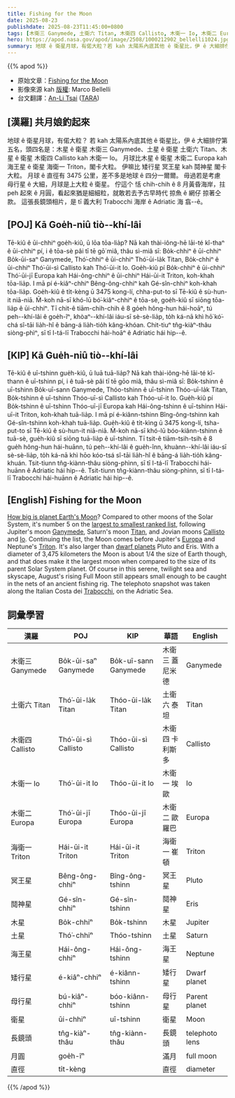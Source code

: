 ```yaml
---
title: Fishing for the Moon
date: 2025-08-23
publishdate: 2025-08-23T11:45:00+0800
tags: [木衛三 Ganymede, 土衛六 Titan, 木衛四 Callisto, 木衛一 Io, 木衛二 Europa, 海衛一 Triton, 冥王星, 木星, 土星, 海王星, 鬩神星, 矮行星, 母行星, 衛星, 長鏡頭, 月圓, 直徑]
hero: https://apod.nasa.gov/apod/image/2508/1000212902_bellelli1024.jpg
summary: 地球 ê 衛星月球，有偌大粒？若 kah 太陽系內底其他 ê 衛星比，伊 ê 大細排佇第五名。
---
```


{{% apod %}}

- 原始文章：[Fishing for the Moon](https://apod.nasa.gov/apod/ap250823.html)
- 影像來源 kah [版權][Copyright]: Marco Bellelli
- 台文翻譯：[An-Li Tsai][An-Li Tsai] ([TARA][TARA])


## [漢羅] 共月娘釣起來
地球 ê 衛星月球，有偌大粒？
若 kah 太陽系內底其他 ê 衛星比，伊 ê 大細排佇第五名，頭四名是：木星 ê 衛星 木衛三 Ganymede、土星 ê 衛星 土衛六 Titan、木星 ê 衛星 木衛四 Callisto kah 木衛一 Io。
月球比木星 ê 衛星 木衛二 Europa kah 海王星 ê 衛星 海衛一 Triton，閣卡大粒。
伊嘛比 矮行星 冥王星 kah 鬩神星 閣卡大粒。
月球 ê 直徑有 3475 公里，差不多是地球 ê 四分一爾爾。
毋過若是考慮 母行星 ê 大細，月球是上大粒 ê 衛星。
佇這个 恬 chih-chih ê 8 月黃昏海岸，拄 peh 起來 ê 月圓，看起來猶是細細粒，就敢若去予古早時代 掠魚 ê 網仔 掠著仝款。
這張長鏡頭相片，是 tī 義大利 Trabocchi 海岸 ê Adriatic 海 翕--ê。

<!--
## [英文] Fishing for the Moon
How big is planet Earth's Moon?
Compared to other moons of the Solar System, it's number 5 on the largest to smallest ranked list, following Jupiter's moon Ganymede, Saturn's moon Titan, and Jovian moons Callisto and Io.
Continuing the list, the Moon comes before Jupiter's Europa and Neptune's Triton.
It's also larger than dwarf planets Pluto and Eris.
With a diameter of 3,475 kilometers the Moon is about 1/4 the size of Earth though, and that does make it the largest moon when compared to the size of its parent Solar System planet.
Of course in this serene, twilight sea and skyscape, August's rising Full Moon still appears small enough to be caught in the nets of an ancient fishing rig.
The telephoto snapshot was taken along the Italian Costa dei Trabocchi, on the Adriatic Sea.

## [中文] 釣月
地球的衛星月亮有多大？
與太陽係其他衛星相比，按大小排序，月亮位居第五，僅次於木星的衛星木衛三、土星的衛星土衛六以及木星的衛星木衛四和木衛一。
月亮的體積也超過了木星的衛星木衛二和海王星的衛星海衛一。
它也比矮行星冥王星和鬩神星還要大。
月亮的直徑為3475公里，約為地球的四分之一，與其母星太陽系行星相比，這確實使它成為最大的衛星。
當然，在這片寧靜的暮色海天景色中，八月冉冉升起的滿月仍然顯得小得像被古代漁網捕獲一樣。
這張遠攝快照是在亞得里亞海的意大利特拉博奇海岸拍攝的。

-->

## [POJ] Kā Goe̍h-niû tiò--khí-lâi
Tē-kiû ê ūi-chhiⁿ goe̍h-kiû, ū lōa tōa-lia̍p?
Nā kah thài-iông-hē lāi-té kî-thaⁿ ê ūi-chhiⁿ pí, i ê tōa-sè pâi tī tē gō͘ miâ, thâu sì-miâ sī: Bo̍k-chhiⁿ ê ūi-chhiⁿ Bo̍k-ūi-saⁿ Ganymede, Thó͘-chhiⁿ ê ūi-chhiⁿ Thó͘-ūi-la̍k Titan, Bo̍k-chhiⁿ ê ūi-chhiⁿ Thó͘-ūi-sì Callisto kah Thó͘-ūi-it Io.
Goe̍h-kiû pí Bo̍k-chhiⁿ ê ūi-chhiⁿ Thó͘-ūi-jī Europa kah Hái-ông-chhiⁿ ê ūi-chhiⁿ Hái-ūi-it Triton, koh-khah tōa-lia̍p.
I mā pí é-kiâⁿ-chhiⁿ Bêng-ông-chhiⁿ kah Gé-sîn-chhiⁿ koh-khah tōa-lia̍p.
Goe̍h-kiû ê ti̍t-kèng ū 3475 kong-lí, chha-put-to sī Tē-kiû ê sù-hun-it niā-niā.
M̄-koh nā-sī khó-lū bó͘-kiâⁿ-chhiⁿ ê tōa-sè, goe̍h-kiû sī siōng tōa-lia̍p ê ūi-chhiⁿ.
Tī chit-ê tiām-chih-chih ê 8 go̍eh hông-hun hái-hoāⁿ, tú peh--khí-lâi ê goe̍h-îⁿ, khòaⁿ--khí-lâi iáu-sī sè-sè-lia̍p, to̍h ká-nā khì hō͘ kó͘-chá sî-tāi lia̍h-hî ê bāng-á lia̍h-tio̍h kâng-khóan.
Chit-tiuⁿ tn̂g-kiàⁿ-thâu siòng-phìⁿ, sī tī I-tá-lī Trabocchi hái-hoāⁿ ê Adriatic hái hip--ê.

## [KIP] Kā Gue̍h-niû tiò--khí-lâi
Tē-kiû ê uī-tshinn gue̍h-kiû, ū luā tuā-lia̍p?
Nā kah thài-iông-hē lāi-té kî-thann ê uī-tshinn pí, i ê tuā-sè pâi tī tē gōo miâ, thâu sì-miâ sī: Bo̍k-tshinn ê uī-tshinn Bo̍k-uī-sann Ganymede, Thóo-tshinn ê uī-tshinn Thóo-uī-la̍k Titan, Bo̍k-tshinn ê uī-tshinn Thóo-uī-sì Callisto kah Thóo-uī-it Io.
Gue̍h-kiû pí Bo̍k-tshinn ê uī-tshinn Thóo-uī-jī Europa kah Hái-ông-tshinn ê uī-tshinn Hái-uī-it Triton, koh-khah tuā-lia̍p.
I mā pí é-kiânn-tshinn Bîng-ông-tshinn kah Gé-sîn-tshinn koh-khah tuā-lia̍p.
Gue̍h-kiû ê ti̍t-kìng ū 3475 kong-lí, tsha-put-to sī Tē-kiû ê sù-hun-it niā-niā.
M̄-koh nā-sī khó-lū bóo-kiânn-tshinn ê tuā-sè, gue̍h-kiû sī siōng tuā-lia̍p ê uī-tshinn.
Tī tsit-ê tiām-tsih-tsih ê 8 gue̍h hông-hun hái-huānn, tú peh--khí-lâi ê gue̍h-înn, khuànn--khí-lâi iáu-sī sè-sè-lia̍p, to̍h ká-nā khì hōo kóo-tsá sî-tāi lia̍h-hî ê bāng-á lia̍h-tio̍h kâng-khuán.
Tsit-tiunn tn̂g-kiànn-thâu siòng-phìnn, sī tī I-tá-lī Trabocchi hái-huānn ê Adriatic hái hip--ê.
Tsit-tiunn tn̂g-kiànn-thâu siòng-phìnn, sī tī I-tá-lī Trabocchi hái-huānn ê Adriatic hái hip--ê.

## [English] Fishing for the Moon

[How big is planet Earth's Moon][How_big_is_planet_Earth_s_Moon]?
Compared to other moons of the Solar System, it's number 5 on the [largest to smallest ranked list][largest_to_smallest_ranked_list], following Jupiter's moon [Ganymede][Ganymede], Saturn's moon [Titan][Titan], and Jovian moons [Callisto][Callisto] and [Io][Io].
Continuing the list, the Moon comes before Jupiter's [Europa][Europa] and Neptune's [Triton][Triton].
It's also larger than [dwarf planets][dwarf_planets] Pluto and Eris.
With a diameter of 3,475 kilometers the Moon is about 1/4 the size of Earth though, and that does make it the largest moon when compared to the size of its parent Solar System planet.
Of course in this serene, twilight sea and skyscape, August's rising Full Moon still appears small enough to be caught in the nets of an ancient fishing rig.
The telephoto snapshot was taken along the Italian Costa dei [Trabocchi][Trabocchi], on the Adriatic Sea.

## 詞彙學習
|漢羅|POJ|KIP|華語|English|
|-|-|-|-|-|
| 木衛三 Ganymede | Bo̍k-ūi-saⁿ Ganymede | Bo̍k-uī-sann Ganymede | 木衛三 蓋尼米德 | Ganymede |
| 土衛六 Titan | Thó͘-ūi-la̍k Titan | Thóo-ūi-la̍k Titan | 土衛六 泰坦 | Titan |
| 木衛四 Callisto | Thó͘-ūi-sì Callisto | Thóo-ūi-sì Callisto | 木衛四 卡利斯多 | Callisto |
| 木衛一 Io | Thó͘-ūi-it Io | Thóo-ūi-it Io | 木衛一 埃歐 | Io |
| 木衛二 Europa | Thó͘-ūi-jī Europa | Thóo-ūi-jī Europa | 木衛二 歐羅巴 | Europa |
| 海衛一 Triton | Hái-ūi-it Triton | Hái-ūi-it Triton | 海衛一 崔頓 | Triton |
| 冥王星 | Bêng-ông-chhiⁿ | Bîng-ông-tshinn | 冥王星 | Pluto |
| 鬩神星 | Gé-sîn-chhiⁿ | Gé-sîn-tshinn | 鬩神星 | Eris |
| 木星 | Bo̍k-chhiⁿ | Bo̍k-tshinn | 木星 | Jupiter |
| 土星 | Thó͘-chhiⁿ | Thóo-tshinn | 土星 | Saturn |
| 海王星 | Hái-ông-chhiⁿ | Hái-ông-tshinn | 海王星 | Neptune |
| 矮行星 | é-kiâⁿ-chhiⁿ | é-kiânn-tshinn | 矮行星 | Dwarf planet |
| 母行星 | bú-kiâⁿ-chhiⁿ | bóo-kiânn-tshinn | 母行星 | Parent planet |
| 衛星 | ūi-chhiⁿ | uī-tshinn | 衛星 | Moon |
| 長鏡頭 | tn̂g-kiàⁿ-thâu | tn̂g-kiànn-thâu | 長鏡頭 | telephoto lens |
| 月圓 | goe̍h-îⁿ |  | 滿月 | full moon |
| 直徑 | ti̍t-kèng |  | 直徑 | diameter |

{{% /apod %}}

[An-Li Tsai]: mailto:thianbun.taigi@gmail.com
[TARA]: https://tara.tw

[Copyright]: https://apod.nasa.gov/apod/fap/lib/about_apod.html#srapply
[License3]: https://creativecommons.org/licenses/by-nc-nd/3.0/
[License2]:https://creativecommons.org/licenses/by-nc-nd/2.0/
[NASA]:https://www.nasa.gov/

[How_big_is_planet_Earth_s_Moon]:https://science.nasa.gov/moon/facts/
[largest_to_smallest_ranked_list]:https://en.wikipedia.org/wiki/List_of_Solar_System_objects_by_size
[Ganymede]:https://apod.nasa.gov/apod/ap231128.html
[Titan]:https://apod.nasa.gov/apod/ap250503.html
[Callisto]:https://apod.nasa.gov/apod/ap020120.html
[Io]:https://apod.nasa.gov/apod/ap231023.html
[Europa]:https://apod.nasa.gov/apod/ap240329.html
[Triton]:https://apod.nasa.gov/apod/ap140826.html
[dwarf_planets]:https://en.wikipedia.org/wiki/Dwarf_planet
[Trabocchi]:https://en.wikipedia.org/wiki/Trabocchi_Coast
[30_times_a_second]:https://apod.nasa.gov/apod/ap250824.html

[Copyright]:lib/about_apod.html#srapply